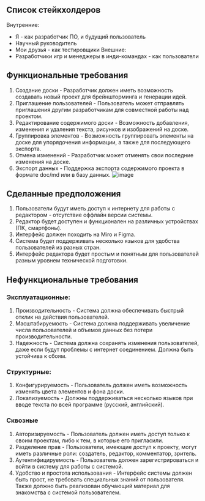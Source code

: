 ## Список стейкхолдеров
Внутренние:
- Я - как разработчик ПО, и будущий пользователь
- Научный руководитель
- Мои друзья - как тестировщики
Внешние:
- Разработчики игр и менеджеры в инди-командах - как пользователи
## Функциональные требования
1. Создание доски - Разработчик должен иметь возможность создавать новый проект для брейншторминга и генерации идей.
2. Приглашение пользователей - Пользователь может отправлять приглашения другим разработчикам для совместной работы над проектом.
3. Редактирование содержимого доски - Возможность добавления, изменения и удаления текста, рисунков и изображений на доске.
4. Группировка элементов - Возможность группировать элементы на доске для упорядочения информации, а также для последующего экспорта.
5. Отмена изменений - Разработчик может отменять свои последние изменения на доске.
6. Экспорт данных - Поддержка экспорта содержимого проекта в формате doc/md или в базу данных.
![image](https://github.com/user-attachments/assets/7bee5d13-e216-43e6-a9d1-e3909cb9c115)
## Сделанные предположения
1. Пользователи будут иметь доступ к интернету для работы с редактором - отсутствие оффлайн версии системы.
2. Редактор будет доступен и функционален на различных устройствах (ПК, смартфоны).
3. Интерфейс должен походить на Miro и Figma.
4. Система будет поддерживать несколько языков для удобства пользователей из разных стран.
5. Интерфейс редактора будет простым и понятным для пользователей разным уровнем технической подготовки.
## Нефункциональные требования
### Эксплуатационные:
1. Производительность - Система должна обеспечивать быстрый отклик на действия пользователей.
2. Масштабируемость - Система должна поддерживать увеличение числа пользователей и объемов данных без потери производительности.
3. Надежность - Система должна сохранять изменения пользователей, даже если будут проблемы с интернет соединением. Должна быть устойчива к сбоям.
### Структурные:
1. Конфигурируемость - Пользователь должен иметь возможность изменять цвета элементов и фона доски.
2. Локализуемость - Должны поддерживаться несколько языков при вводе текста по всей программе (русский, английский).
### Сквозные
1. Авторизируемость - Пользователь должен иметь доступ только к своим проектам, либо к тем, в которые его пригласили.
2. Разделение прав - Пользователи, имеющие доступ к проекту, могут иметь различные роли: создатель, редактор, комментатор, зритель.
3. Аутентифицируемость - Пользователь должен зарегистрироваться и войти в систему для работы с системой.
4. Удобство и простота использования - Интерфейс системы должен быть прост, не требовать специальных знаний от пользователя. Также должно быть реализован обучающий материал для знакомства с системой пользователем.

